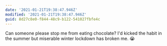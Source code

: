 ```yaml
---
date: '2021-01-21T19:38:47.946Z'
modified: '2021-01-21T19:38:47.946Z'
guid: 8d27c8e0-f844-48c9-b122-541027fbfe4c
---
```

Can someone please stop me from eating chocolate? I'd kicked the habit in the summer but miserable winter lockdown has broken me. 😭
